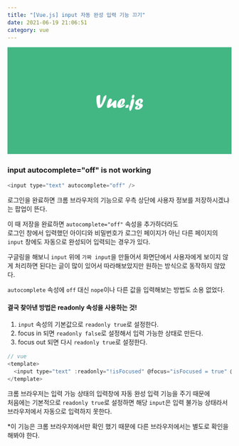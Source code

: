 ```yaml
---
title: "[Vue.js] input 자동 완성 입력 기능 끄기"
date: 2021-06-19 21:06:51
category: vue
---
```


![](images/vue.png)

### input autocomplete="off" is not working

```js
<input type="text" autocomplete="off" />
```
로그인을 완료하면 크롬 브라우저의 기능으로 우측 상단에 사용자 정보를 저장하시겠냐는 팝업이 뜬다.

이 때 저장을 완료하면 `autocomplete="off"` 속성을 추가하더라도  
로그인 창에서 입력했던 아이디와 비밀번호가 로그인 페이지가 아닌 다른 페이지의 `input` 창에도 자동으로 완성되어 입력되는 경우가 있다. 

구글링을 해보니 `input` 위에 `가짜 input`을 만들어서 화면단에서 사용자에게 보이지 않게 처리하면 된다는 글이 많이 있어서
따라해보았지만 원하는 방식으로 동작하지 않았다.

`autocomplete` 속성에 `off` 대신 `nope`이나 다른 값을 입력해보는 방법도 소용 없었다.

#### 결국 찾아낸 방법은 readonly 속성을 사용하는 것!

1. `input` 속성의 기본값으로 `readonly true`로 설정한다.  
2. focus in 되면 `readonly false`로 설정해서 입력 가능한 상태로 만든다.  
3. focus out 되면 다시 `readonly true`로 설정한다.

```js
// vue
<template>
  <input type="text" :readonly="!isFocused" @focus="isFocused = true" @blur="isFocused = false" />
</template>
```

크롬 브라우저는 입력 가능 상태의 입력창에 자동 완성 입력 기능을 주기 때문에  
처음에는 기본적으로 `readonly true`로 설정하면 해당 `input`은 입력 불가능 상태라서 브라우저에서 자동으로 입력하지 못한다.

*이 기능은 크롬 브라우저에서만 확인 했기 때문에 다른 브라우저에서는 별도로 확인을 해봐야 한다.